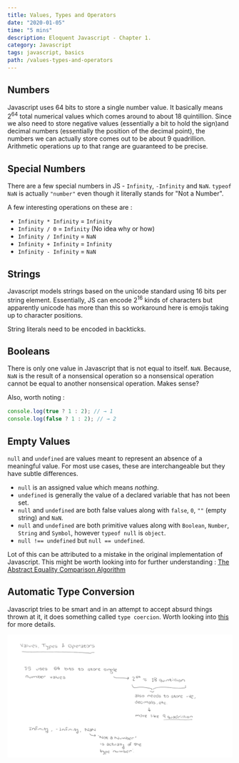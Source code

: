 ```yaml
---
title: Values, Types and Operators
date: "2020-01-05"
time: "5 mins"
description: Eloquent Javascript - Chapter 1.
category: Javascript
tags: javascript, basics
path: /values-types-and-operators
---
```


## Numbers

Javascript uses 64 bits to store a single number value. It basically means
2<sup>64</sup> total numerical values which comes around to about 18
quintillion. Since we also need to store negative values (essentially a bit to
hold the sign)and decimal numbers (essentially the position of the decimal
point), the numbers we can actually store comes out to be about 9
quadrillion. Arithmetic operations up to that range are guaranteed to be
precise.

## Special Numbers

There are a few special numbers in JS - `Infinity`, `-Infinity` and `NaN`.
`typeof NaN` is actually `"number"` even though it literally stands for
"Not a Number".

A few interesting operations on these are :

-   `Infinity * Infinity` = `Infinity`
-   `Infinity / 0` = `Infinity` (No idea why or how)
-   `Infinity / Infinity` = `NaN`
-   `Infinity + Infinity` = `Infinity`
-   `Infinity - Infinity` = `NaN`

## Strings

Javascript models strings based on the unicode standard using 16 bits per
string element. Essentially, JS can encode 2<sup>16</sup> kinds of characters
but apparently unicode has more than this so workaround here is emojis taking
up to character positions.

String literals need to be encoded in backticks.

## Booleans

There is only one value in Javascript that is not equal to itself. `NaN`.
Because, `NaN` is the result of a nonsensical operation so a nonsensical
operation cannot be equal to another nonsensical operation. Makes sense?

Also, worth noting :

```js
console.log(true ? 1 : 2); // → 1
console.log(false ? 1 : 2); // → 2
```

## Empty Values

`null` and `undefined` are values meant to represent an absence of a meaningful
value. For most use cases, these are interchangeable but they have subtle
differences.

-   `null` is an assigned value which means _nothing_.
-   `undefined` is generally the value of a declared variable that has not been
    set.
-   `null` and `undefined` are both false values along with `false`, `0`, `""`
    (empty string) and `NaN`.
-   `null` and `undefined` are both primitive values along with `Boolean`,
    `Number`, `String` and `Symbol`, however `typeof null` is `object`.
-   `null !== undefined` but `null == undefined`.

Lot of this can be attributed to a mistake in the original implementation of
Javascript. This might be worth looking into for further understanding :
[The Abstract Equality Comparison Algorithm](http://www.ecma-international.org/ecma-262/5.1/#sec-11.9.3)

## Automatic Type Conversion

Javascript tries to be smart and in an attempt to accept absurd things thrown at
it, it does something called `type coercion`.
Worth looking into [this](https://www.freecodecamp.org/news/js-type-coercion-explained-27ba3d9a2839/)
for more details.

![Sample Image](../images/2020-01-05-values-types-and-operators-eloquent-javascript/notes1.png)

